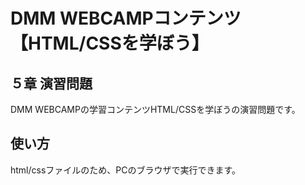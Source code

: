 # DMM WEBCAMPコンテンツ【HTML/CSSを学ぼう】
## ５章 演習問題

DMM WEBCAMPの学習コンテンツHTML/CSSを学ぼうの演習問題です。

## 使い方

html/cssファイルのため、PCのブラウザで実行できます。
